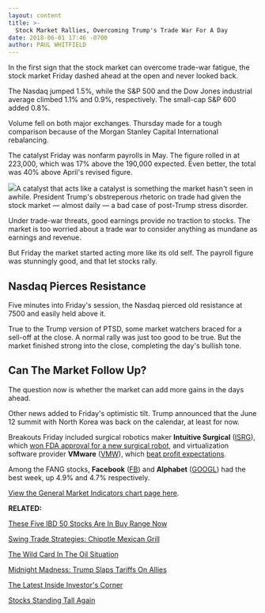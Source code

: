 ```yaml
---
layout: content
title: >-
  Stock Market Rallies, Overcoming Trump's Trade War For A Day
date: 2018-06-01 17:46 -0700
author: PAUL WHITFIELD
---
```






In the first sign that the stock market can overcome trade-war fatigue, the stock market Friday dashed ahead at the open and never looked back.




The Nasdaq jumped 1.5%, while the S&P 500 and the Dow Jones industrial average climbed 1.1% and 0.9%, respectively. The small-cap S&P 600 added 0.8%.


Volume fell on both major exchanges. Thursday made for a tough comparison because of the Morgan Stanley Capital International rebalancing.


The catalyst Friday was nonfarm payrolls in May. The figure rolled in at 223,000, which was 17% above the 190,000 expected. Even better, the total was 40% above April's revised figure.


![](https://www.investors.com/wp-content/uploads/2018/06/MP060118-243x300.jpg)A catalyst that acts like a catalyst is something the market hasn't seen in awhile. President Trump's obstreperous rhetoric on trade had given the stock market — almost daily — a bad case of post-Trump stress disorder.


Under trade-war threats, good earnings provide no traction to stocks. The market is too worried about a trade war to consider anything as mundane as earnings and revenue.


But Friday the market started acting more like its old self. The payroll figure was stunningly good, and that let stocks rally.


Nasdaq Pierces Resistance
-------------------------


Five minutes into Friday's session, the Nasdaq pierced old resistance at 7500 and easily held above it.


True to the Trump version of PTSD, some market watchers braced for a sell-off at the close. A normal rally was just too good to be true. But the market finished strong into the close, completing the day's bullish tone.


Can The Market Follow Up?
-------------------------


The question now is whether the market can add more gains in the days ahead.


Other news added to Friday's optimistic tilt. Trump announced that the June 12 summit with North Korea was back on the calendar, at least for now.



Breakouts Friday included surgical robotics maker **Intuitive Surgical** ([ISRG](https://research.investors.com/quote.aspx?symbol=ISRG)), which [won FDA approval for a new surgical robot](https://www.investors.com/news/technology/intuitive-surgical-surgical-robot/), and virtualization software provider **VMware** ([VMW](https://research.investors.com/quote.aspx?symbol=VMW)), which [beat profit expectations](https://www.investors.com/news/technology/vmware-earnings-guidance-technology-cloud/).


Among the FANG stocks, **Facebook** ([FB](https://research.investors.com/quote.aspx?symbol=FB)) and **Alphabet** ([GOOGL](https://research.investors.com/quote.aspx?symbol=GOOGL)) had the best week, up 4.9% and 4.7% respectively.


[View the General Market Indicators chart page here](https://www.investors.com/wp-content/uploads/2018/06/GMI_060418.pdf).


**RELATED:**


[These Five IBD 50 Stocks Are In Buy Range Now](https://www.investors.com/market-trend/stock-market-today/top-stocks-alibaba-servicenow-red-hat-grubhub-buy-zone/)


[Swing Trade Strategies: Chipotle Mexican Grill](https://www.investors.com/videos/swing-trading-strategies-chipotle-mexican-grill-cmg/)


[The Wild Card In The Oil Situation](https://www.investors.com/stock-lists/stock-spotlight/oil-stocks-crude/)


[Midnight Madness: Trump Slaps Tariffs On Allies](https://www.investors.com/market-trend/the-big-picture/stock-market-tariffs-trump/)


[The Latest Inside Investor's Corner](https://www.investors.com/category/how-to-invest/investors-corner/)


[Stocks Standing Tall Again](https://www.investors.com/market-trend/stock-market-today/stocks-rise-economic-data/)




